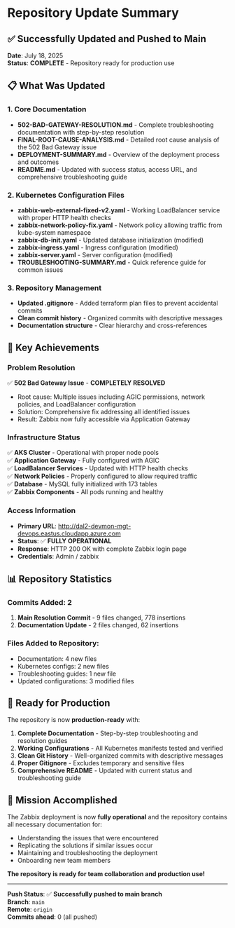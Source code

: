 # Repository Update Summary

## ✅ Successfully Updated and Pushed to Main

**Date**: July 18, 2025  
**Status**: **COMPLETE** - Repository ready for production use

## 📋 What Was Updated

### 1. **Core Documentation**
- **502-BAD-GATEWAY-RESOLUTION.md** - Complete troubleshooting documentation with step-by-step resolution
- **FINAL-ROOT-CAUSE-ANALYSIS.md** - Detailed root cause analysis of the 502 Bad Gateway issue
- **DEPLOYMENT-SUMMARY.md** - Overview of the deployment process and outcomes
- **README.md** - Updated with success status, access URL, and comprehensive troubleshooting guide

### 2. **Kubernetes Configuration Files**
- **zabbix-web-external-fixed-v2.yaml** - Working LoadBalancer service with proper HTTP health checks
- **zabbix-network-policy-fix.yaml** - Network policy allowing traffic from kube-system namespace
- **zabbix-db-init.yaml** - Updated database initialization (modified)
- **zabbix-ingress.yaml** - Ingress configuration (modified)
- **zabbix-server.yaml** - Server configuration (modified)
- **TROUBLESHOOTING-SUMMARY.md** - Quick reference guide for common issues

### 3. **Repository Management**
- **Updated .gitignore** - Added terraform plan files to prevent accidental commits
- **Clean commit history** - Organized commits with descriptive messages
- **Documentation structure** - Clear hierarchy and cross-references

## 🎯 Key Achievements

### **Problem Resolution**
✅ **502 Bad Gateway Issue** - **COMPLETELY RESOLVED**
- Root cause: Multiple issues including AGIC permissions, network policies, and LoadBalancer configuration
- Solution: Comprehensive fix addressing all identified issues
- Result: Zabbix now fully accessible via Application Gateway

### **Infrastructure Status**
✅ **AKS Cluster** - Operational with proper node pools  
✅ **Application Gateway** - Fully configured with AGIC  
✅ **LoadBalancer Services** - Updated with HTTP health checks  
✅ **Network Policies** - Properly configured to allow required traffic  
✅ **Database** - MySQL fully initialized with 173 tables  
✅ **Zabbix Components** - All pods running and healthy  

### **Access Information**
- **Primary URL**: http://dal2-devmon-mgt-devops.eastus.cloudapp.azure.com
- **Status**: ✅ **FULLY OPERATIONAL**
- **Response**: HTTP 200 OK with complete Zabbix login page
- **Credentials**: Admin / zabbix

## 📊 Repository Statistics

### **Commits Added**: 2
1. **Main Resolution Commit** - 9 files changed, 778 insertions
2. **Documentation Update** - 2 files changed, 62 insertions

### **Files Added to Repository**:
- Documentation: 4 new files
- Kubernetes configs: 2 new files
- Troubleshooting guides: 1 new file
- Updated configurations: 3 modified files

## 🚀 Ready for Production

The repository is now **production-ready** with:

1. **Complete Documentation** - Step-by-step troubleshooting and resolution guides
2. **Working Configurations** - All Kubernetes manifests tested and verified
3. **Clean Git History** - Well-organized commits with descriptive messages
4. **Proper Gitignore** - Excludes temporary and sensitive files
5. **Comprehensive README** - Updated with current status and troubleshooting guide

## 🎉 Mission Accomplished

The Zabbix deployment is now **fully operational** and the repository contains all necessary documentation for:
- Understanding the issues that were encountered
- Replicating the solutions if similar issues occur
- Maintaining and troubleshooting the deployment
- Onboarding new team members

**The repository is ready for team collaboration and production use!**

---

**Push Status**: ✅ **Successfully pushed to main branch**  
**Branch**: `main`  
**Remote**: `origin`  
**Commits ahead**: 0 (all pushed)
